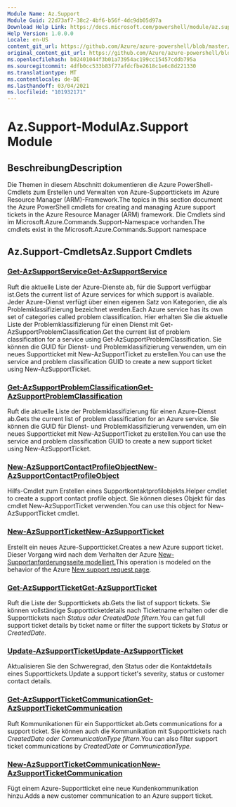 ```yaml
---
Module Name: Az.Support
Module Guid: 22d73af7-38c2-4bf6-b56f-4dc9db05d97a
Download Help Link: https://docs.microsoft.com/powershell/module/az.support
Help Version: 1.0.0.0
Locale: en-US
content_git_url: https://github.com/Azure/azure-powershell/blob/master/src/Support/Support/help/Az.Support.md
original_content_git_url: https://github.com/Azure/azure-powershell/blob/master/src/Support/Support/help/Az.Support.md
ms.openlocfilehash: b02401044f3b01a73954ac199cc15457cddb795a
ms.sourcegitcommit: 4dfb0cc533b83f77afdcfbe2618c1e6c8d221330
ms.translationtype: MT
ms.contentlocale: de-DE
ms.lasthandoff: 03/04/2021
ms.locfileid: "101932171"
---
```

# <span data-ttu-id="953fc-101">Az.Support-Modul</span><span class="sxs-lookup"><span data-stu-id="953fc-101">Az.Support Module</span></span>
## <span data-ttu-id="953fc-102">Beschreibung</span><span class="sxs-lookup"><span data-stu-id="953fc-102">Description</span></span>
<span data-ttu-id="953fc-103">Die Themen in diesem Abschnitt dokumentieren die Azure PowerShell-Cmdlets zum Erstellen und Verwalten von Azure-Supporttickets im Azure Resource Manager (ARM)-Framework.</span><span class="sxs-lookup"><span data-stu-id="953fc-103">The topics in this section document the Azure PowerShell cmdlets for creating and managing Azure support tickets in the Azure Resource Manager (ARM) framework.</span></span> <span data-ttu-id="953fc-104">Die Cmdlets sind im Microsoft.Azure.Commands.Support-Namespace vorhanden.</span><span class="sxs-lookup"><span data-stu-id="953fc-104">The cmdlets exist in the Microsoft.Azure.Commands.Support namespace</span></span>

## <span data-ttu-id="953fc-105">Az.Support-Cmdlets</span><span class="sxs-lookup"><span data-stu-id="953fc-105">Az.Support Cmdlets</span></span>
### [<span data-ttu-id="953fc-106">Get-AzSupportService</span><span class="sxs-lookup"><span data-stu-id="953fc-106">Get-AzSupportService</span></span>](Get-AzSupportService.md)
<span data-ttu-id="953fc-107">Ruft die aktuelle Liste der Azure-Dienste ab, für die Support verfügbar ist.</span><span class="sxs-lookup"><span data-stu-id="953fc-107">Gets the current list of Azure services for which support is available.</span></span> <span data-ttu-id="953fc-108">Jeder Azure-Dienst verfügt über einen eigenen Satz von Kategorien, die als Problemklassifizierung bezeichnet werden.</span><span class="sxs-lookup"><span data-stu-id="953fc-108">Each Azure service has its own set of categories called problem classification.</span></span> <span data-ttu-id="953fc-109">Hier erhalten Sie die aktuelle Liste der Problemklassifizierung für einen Dienst mit Get-AzSupportProblemClassification.</span><span class="sxs-lookup"><span data-stu-id="953fc-109">Get the current list of problem classification for a service using Get-AzSupportProblemClassification.</span></span> <span data-ttu-id="953fc-110">Sie können die GUID für Dienst- und Problemklassifizierung verwenden, um ein neues Supportticket mit New-AzSupportTicket zu erstellen.</span><span class="sxs-lookup"><span data-stu-id="953fc-110">You can use the service and problem classification GUID to create a new support ticket using New-AzSupportTicket.</span></span>

### [<span data-ttu-id="953fc-111">Get-AzSupportProblemClassification</span><span class="sxs-lookup"><span data-stu-id="953fc-111">Get-AzSupportProblemClassification</span></span>](Get-AzSupportProblemClassification.md)
<span data-ttu-id="953fc-112">Ruft die aktuelle Liste der Problemklassifizierung für einen Azure-Dienst ab.</span><span class="sxs-lookup"><span data-stu-id="953fc-112">Gets the current list of problem classification for an Azure service.</span></span> <span data-ttu-id="953fc-113">Sie können die GUID für Dienst- und Problemklassifizierung verwenden, um ein neues Supportticket mit New-AzSupportTicket zu erstellen.</span><span class="sxs-lookup"><span data-stu-id="953fc-113">You can use the service and problem classification GUID to create a new support ticket using New-AzSupportTicket.</span></span> 

### [<span data-ttu-id="953fc-114">New-AzSupportContactProfileObject</span><span class="sxs-lookup"><span data-stu-id="953fc-114">New-AzSupportContactProfileObject</span></span>](New-AzSupportContactProfileObject.md)
<span data-ttu-id="953fc-115">Hilfs-Cmdlet zum Erstellen eines Supportkontaktprofilobjekts.</span><span class="sxs-lookup"><span data-stu-id="953fc-115">Helper cmdlet to create a support contact profile object.</span></span> <span data-ttu-id="953fc-116">Sie können dieses Objekt für das cmdlet New-AzSupportTicket verwenden.</span><span class="sxs-lookup"><span data-stu-id="953fc-116">You can use this object for New-AzSupportTicket cmdlet.</span></span>

### [<span data-ttu-id="953fc-117">New-AzSupportTicket</span><span class="sxs-lookup"><span data-stu-id="953fc-117">New-AzSupportTicket</span></span>](New-AzSupportTicket.md)
<span data-ttu-id="953fc-118">Erstellt ein neues Azure-Supportticket.</span><span class="sxs-lookup"><span data-stu-id="953fc-118">Creates a new Azure support ticket.</span></span> <span data-ttu-id="953fc-119">Dieser Vorgang wird nach dem Verhalten der Azure [New-Supportanforderungsseite modelliert.](https://portal.azure.com/#blade/Microsoft_Azure_Support/HelpAndSupportBlade/overview)</span><span class="sxs-lookup"><span data-stu-id="953fc-119">This operation is modeled on the behavior of the Azure [New support request page](https://portal.azure.com/#blade/Microsoft_Azure_Support/HelpAndSupportBlade/overview).</span></span>

### [<span data-ttu-id="953fc-120">Get-AzSupportTicket</span><span class="sxs-lookup"><span data-stu-id="953fc-120">Get-AzSupportTicket</span></span>](Get-AzSupportTicket.md)
<span data-ttu-id="953fc-121">Ruft die Liste der Supporttickets ab.</span><span class="sxs-lookup"><span data-stu-id="953fc-121">Gets the list of support tickets.</span></span> <span data-ttu-id="953fc-122">Sie können vollständige Supportticketdetails nach Ticketname erhalten oder die Supporttickets nach *Status oder* *CreatedDate filtern.*</span><span class="sxs-lookup"><span data-stu-id="953fc-122">You can get full support ticket details by ticket name or filter the support tickets by *Status* or *CreatedDate*.</span></span>

### [<span data-ttu-id="953fc-123">Update-AzSupportTicket</span><span class="sxs-lookup"><span data-stu-id="953fc-123">Update-AzSupportTicket</span></span>](Update-AzSupportTicket.md)
<span data-ttu-id="953fc-124">Aktualisieren Sie den Schweregrad, den Status oder die Kontaktdetails eines Supporttickets.</span><span class="sxs-lookup"><span data-stu-id="953fc-124">Update a support ticket's severity, status or customer contact details.</span></span>

### [<span data-ttu-id="953fc-125">Get-AzSupportTicketCommunication</span><span class="sxs-lookup"><span data-stu-id="953fc-125">Get-AzSupportTicketCommunication</span></span>](Get-AzSupportTicketCommunication.md)
<span data-ttu-id="953fc-126">Ruft Kommunikationen für ein Supportticket ab.</span><span class="sxs-lookup"><span data-stu-id="953fc-126">Gets communications for a support ticket.</span></span> <span data-ttu-id="953fc-127">Sie können auch die Kommunikation mit Supporttickets nach *CreatedDate oder* *CommunicationType filtern.*</span><span class="sxs-lookup"><span data-stu-id="953fc-127">You can also filter support ticket communications by *CreatedDate* or *CommunicationType*.</span></span> 

### [<span data-ttu-id="953fc-128">New-AzSupportTicketCommunication</span><span class="sxs-lookup"><span data-stu-id="953fc-128">New-AzSupportTicketCommunication</span></span>](New-AzSupportTicketCommunication.md)
<span data-ttu-id="953fc-129">Fügt einem Azure-Supportticket eine neue Kundenkommunikation hinzu.</span><span class="sxs-lookup"><span data-stu-id="953fc-129">Adds a new customer communication to an Azure support ticket.</span></span> 



